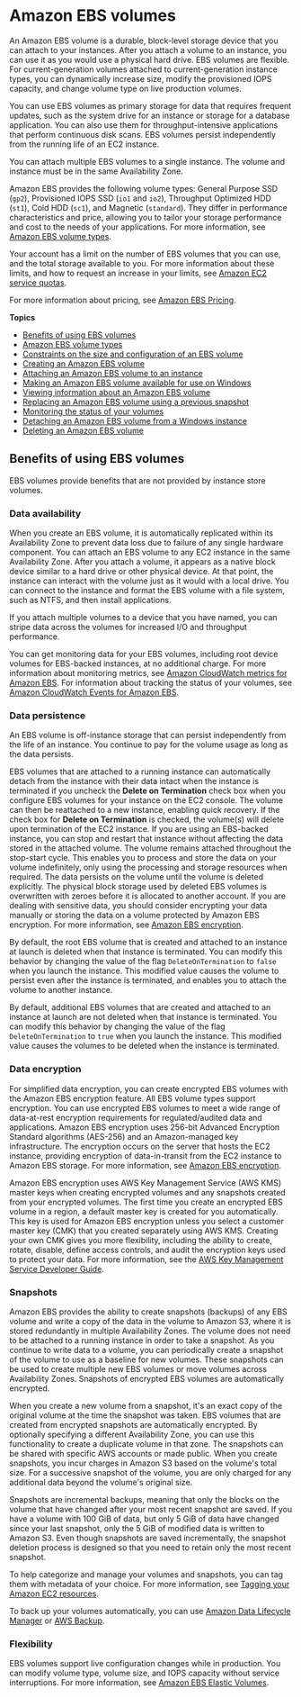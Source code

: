 # Amazon EBS volumes<a name="ebs-volumes"></a>

An Amazon EBS volume is a durable, block\-level storage device that you can attach to your instances\. After you attach a volume to an instance, you can use it as you would use a physical hard drive\. EBS volumes are flexible\. For current\-generation volumes attached to current\-generation instance types, you can dynamically increase size, modify the provisioned IOPS capacity, and change volume type on live production volumes\.

You can use EBS volumes as primary storage for data that requires frequent updates, such as the system drive for an instance or storage for a database application\. You can also use them for throughput\-intensive applications that perform continuous disk scans\. EBS volumes persist independently from the running life of an EC2 instance\.

You can attach multiple EBS volumes to a single instance\. The volume and instance must be in the same Availability Zone\.

Amazon EBS provides the following volume types: General Purpose SSD \(`gp2`\), Provisioned IOPS SSD \(`io1` and `io2`\), Throughput Optimized HDD \(`st1`\), Cold HDD \(`sc1`\), and Magnetic \(`standard`\)\. They differ in performance characteristics and price, allowing you to tailor your storage performance and cost to the needs of your applications\. For more information, see [Amazon EBS volume types](ebs-volume-types.md)\.

Your account has a limit on the number of EBS volumes that you can use, and the total storage available to you\. For more information about these limits, and how to request an increase in your limits, see [Amazon EC2 service quotas](ec2-resource-limits.md)\.

For more information about pricing, see [Amazon EBS Pricing](http://aws.amazon.com/ebs/pricing/)\.

**Topics**
+ [Benefits of using EBS volumes](#EBSFeatures)
+ [Amazon EBS volume types](ebs-volume-types.md)
+ [Constraints on the size and configuration of an EBS volume](volume_constraints.md)
+ [Creating an Amazon EBS volume](ebs-creating-volume.md)
+ [Attaching an Amazon EBS volume to an instance](ebs-attaching-volume.md)
+ [Making an Amazon EBS volume available for use on Windows](ebs-using-volumes.md)
+ [Viewing information about an Amazon EBS volume](ebs-describing-volumes.md)
+ [Replacing an Amazon EBS volume using a previous snapshot](ebs-restoring-volume.md)
+ [Monitoring the status of your volumes](monitoring-volume-status.md)
+ [Detaching an Amazon EBS volume from a Windows instance](ebs-detaching-volume.md)
+ [Deleting an Amazon EBS volume](ebs-deleting-volume.md)

## Benefits of using EBS volumes<a name="EBSFeatures"></a>

EBS volumes provide benefits that are not provided by instance store volumes\.

### Data availability<a name="availability-benefit"></a>

When you create an EBS volume, it is automatically replicated within its Availability Zone to prevent data loss due to failure of any single hardware component\. You can attach an EBS volume to any EC2 instance in the same Availability Zone\. After you attach a volume, it appears as a native block device similar to a hard drive or other physical device\. At that point, the instance can interact with the volume just as it would with a local drive\. You can connect to the instance and format the EBS volume with a file system, such as NTFS, and then install applications\. 

If you attach multiple volumes to a device that you have named, you can stripe data across the volumes for increased I/O and throughput performance\.

You can get monitoring data for your EBS volumes, including root device volumes for EBS\-backed instances, at no additional charge\. For more information about monitoring metrics, see [Amazon CloudWatch metrics for Amazon EBS](using_cloudwatch_ebs.md)\. For information about tracking the status of your volumes, see [Amazon CloudWatch Events for Amazon EBS](ebs-cloud-watch-events.md)\.

### Data persistence<a name="persistence-benefit"></a>

An EBS volume is off\-instance storage that can persist independently from the life of an instance\. You continue to pay for the volume usage as long as the data persists\. 

EBS volumes that are attached to a running instance can automatically detach from the instance with their data intact when the instance is terminated if you uncheck the **Delete on Termination** check box when you configure EBS volumes for your instance on the EC2 console\. The volume can then be reattached to a new instance, enabling quick recovery\. If the check box for **Delete on Termination** is checked, the volume\(s\) will delete upon termination of the EC2 instance\. If you are using an EBS\-backed instance, you can stop and restart that instance without affecting the data stored in the attached volume\. The volume remains attached throughout the stop\-start cycle\. This enables you to process and store the data on your volume indefinitely, only using the processing and storage resources when required\. The data persists on the volume until the volume is deleted explicitly\. The physical block storage used by deleted EBS volumes is overwritten with zeroes before it is allocated to another account\. If you are dealing with sensitive data, you should consider encrypting your data manually or storing the data on a volume protected by Amazon EBS encryption\. For more information, see [Amazon EBS encryption](EBSEncryption.md)\.

By default, the root EBS volume that is created and attached to an instance at launch is deleted when that instance is terminated\. You can modify this behavior by changing the value of the flag `DeleteOnTermination` to `false` when you launch the instance\. This modified value causes the volume to persist even after the instance is terminated, and enables you to attach the volume to another instance\. 

By default, additional EBS volumes that are created and attached to an instance at launch are not deleted when that instance is terminated\. You can modify this behavior by changing the value of the flag `DeleteOnTermination` to `true` when you launch the instance\. This modified value causes the volumes to be deleted when the instance is terminated\. 

### Data encryption<a name="encryption-benefit"></a>

For simplified data encryption, you can create encrypted EBS volumes with the Amazon EBS encryption feature\. All EBS volume types support encryption\. You can use encrypted EBS volumes to meet a wide range of data\-at\-rest encryption requirements for regulated/audited data and applications\. Amazon EBS encryption uses 256\-bit Advanced Encryption Standard algorithms \(AES\-256\) and an Amazon\-managed key infrastructure\. The encryption occurs on the server that hosts the EC2 instance, providing encryption of data\-in\-transit from the EC2 instance to Amazon EBS storage\. For more information, see [Amazon EBS encryption](EBSEncryption.md)\. 

 Amazon EBS encryption uses AWS Key Management Service \(AWS KMS\) master keys when creating encrypted volumes and any snapshots created from your encrypted volumes\. The first time you create an encrypted EBS volume in a region, a default master key is created for you automatically\. This key is used for Amazon EBS encryption unless you select a customer master key \(CMK\) that you created separately using AWS KMS\. Creating your own CMK gives you more flexibility, including the ability to create, rotate, disable, define access controls, and audit the encryption keys used to protect your data\. For more information, see the [AWS Key Management Service Developer Guide](https://docs.aws.amazon.com/kms/latest/developerguide/)\. 

### Snapshots<a name="backup-benefit"></a>

Amazon EBS provides the ability to create snapshots \(backups\) of any EBS volume and write a copy of the data in the volume to Amazon S3, where it is stored redundantly in multiple Availability Zones\. The volume does not need to be attached to a running instance in order to take a snapshot\. As you continue to write data to a volume, you can periodically create a snapshot of the volume to use as a baseline for new volumes\. These snapshots can be used to create multiple new EBS volumes or move volumes across Availability Zones\. Snapshots of encrypted EBS volumes are automatically encrypted\. 

When you create a new volume from a snapshot, it's an exact copy of the original volume at the time the snapshot was taken\. EBS volumes that are created from encrypted snapshots are automatically encrypted\. By optionally specifying a different Availability Zone, you can use this functionality to create a duplicate volume in that zone\. The snapshots can be shared with specific AWS accounts or made public\. When you create snapshots, you incur charges in Amazon S3 based on the volume's total size\. For a successive snapshot of the volume, you are only charged for any additional data beyond the volume's original size\. 

Snapshots are incremental backups, meaning that only the blocks on the volume that have changed after your most recent snapshot are saved\. If you have a volume with 100 GiB of data, but only 5 GiB of data have changed since your last snapshot, only the 5 GiB of modified data is written to Amazon S3\. Even though snapshots are saved incrementally, the snapshot deletion process is designed so that you need to retain only the most recent snapshot\.

To help categorize and manage your volumes and snapshots, you can tag them with metadata of your choice\. For more information, see [Tagging your Amazon EC2 resources](Using_Tags.md)\.

To back up your volumes automatically, you can use [Amazon Data Lifecycle Manager](snapshot-lifecycle.md) or [AWS Backup](https://docs.aws.amazon.com/aws-backup/latest/devguide/)\.

### Flexibility<a name="flexibility-benefit"></a>

EBS volumes support live configuration changes while in production\. You can modify volume type, volume size, and IOPS capacity without service interruptions\. For more information, see [Amazon EBS Elastic Volumes](ebs-modify-volume.md)\.